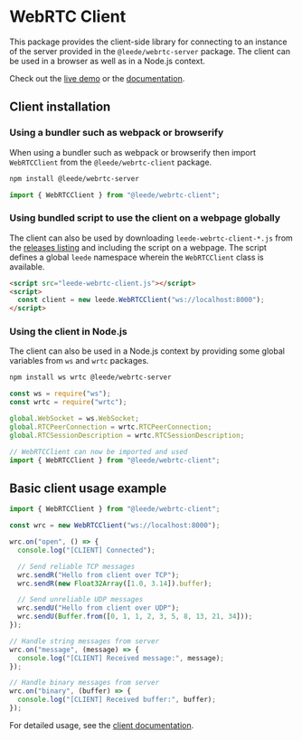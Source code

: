 # WebRTC Client

This package provides the client-side library for connecting to an instance of the server provided in the `@leede/webrtc-server` package. The client can be used in a browser as well as in a Node.js context.

Check out the [live demo](https://webrtc-server-client.leede.ee/demo/) or the [documentation](https://webrtc-server-client.leede.ee/docs/).

## Client installation

### Using a bundler such as webpack or browserify

When using a bundler such as webpack or browserify then import `WebRTCClient` from the `@leede/webrtc-client` package.

```sh
npm install @leede/webrtc-server
```

```ts
import { WebRTCClient } from "@leede/webrtc-client";
```

### Using bundled script to use the client on a webpage globally

The client can also be used by downloading `leede-webrtc-client-*.js` from the [releases listing](https://webrtc-server-client.leede.ee/releases/) and including the script on a webpage. The script defines a global `leede` namespace wherein the `WebRTCClient` class is available.

```html
<script src="leede-webrtc-client.js"></script>
<script>
  const client = new leede.WebRTCClient("ws://localhost:8000");
</script>
```

### Using the client in Node.js

The client can also be used in a Node.js context by providing some global variables from `ws` and `wrtc` packages.

```sh
npm install ws wrtc @leede/webrtc-server
```

```ts
const ws = require("ws");
const wrtc = require("wrtc");

global.WebSocket = ws.WebSocket;
global.RTCPeerConnection = wrtc.RTCPeerConnection;
global.RTCSessionDescription = wrtc.RTCSessionDescription;

// WebRTCClient can now be imported and used
import { WebRTCClient } from "@leede/webrtc-client";
```

## Basic client usage example

```ts
import { WebRTCClient } from "@leede/webrtc-client";

const wrc = new WebRTCClient("ws://localhost:8000");

wrc.on("open", () => {
  console.log("[CLIENT] Connected");

  // Send reliable TCP messages
  wrc.sendR("Hello from client over TCP");
  wrc.sendR(new Float32Array([1.0, 3.14]).buffer);

  // Send unreliable UDP messages
  wrc.sendU("Hello from client over UDP");
  wrc.sendU(Buffer.from([0, 1, 1, 2, 3, 5, 8, 13, 21, 34]));
});

// Handle string messages from server
wrc.on("message", (message) => {
  console.log("[CLIENT] Received message:", message);
});

// Handle binary messages from server
wrc.on("binary", (buffer) => {
  console.log("[CLIENT] Received buffer:", buffer);
});
```

For detailed usage, see the [client documentation](https://webrtc-server-client.leede.ee/docs/modules/_leede_webrtc_client.html).
